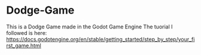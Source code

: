 # Dodge-Game

This is a Dodge Game made in the Godot Game Engine
The tuorial I followed is here:
https://docs.godotengine.org/en/stable/getting_started/step_by_step/your_first_game.html
